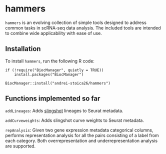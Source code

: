 # hammers
`hammers` is an evolving collection of simple tools designed to address common 
tasks in scRNA-seq data analysis. The included tools are intended to combine 
wide applicability with ease of use.

## Installation

To install `hammers`, run the following R code:

```
if (!require("BiocManager", quietly = TRUE))
    install.packages("BiocManager")
    
BiocManager::install("andrei-stoica26/hammers")
```
## Functions implemented so far

`addLineages`: Adds [slingshot](https://www.bioconductor.org/packages/release/bioc/html/slingshot.html) lineages to Seurat metadata.

`addCurveweights`: Adds slingshot curve weights to Seurat metadata.

`repAnalysis`: Given two gene expression metadata categorical columns, performs
representation analysis for all the pairs consisting of a label from each 
category. Both overrepresentation and underrepresentation analysis are supported.
